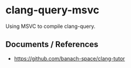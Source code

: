 # clang-query-msvc
Using MSVC to compile clang-query.


## Documents / References
- https://github.com/banach-space/clang-tutor
